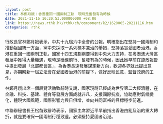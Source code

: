 ```yaml
---
layout: post
title: 林鄭月娥：香港重回一國兩制正軌　現時是奮發有為時候
date: 2021-11-16 10:20:53.000000000 +08:00
link: https://news.rthk.hk/rthk/ch/component/k2/1620005-20211116.htm
categories: rthk
---
```


行政長官林鄭月娥表示，中共十九屆六中全會的公報，明確指出在堅持一國兩制和推動祖國統一方面，黨中央採取一系列標本兼治的舉措，堅持落實愛國者治港。香港在重回一國兩制正軌，國家十四五規劃綱要得到中央大力支持，在粵港澳大灣區發展中獲得大量機遇，現時是砥礪前行、奮發有為的時候，因此她早前在施政報告中提出發展「北部都會區」，為香港長遠發展謀定新方向，歡迎各界就此提出意見，亦期盼新一屆立法會在愛國者治港的前提下，做好反映民意，監督政府的工作。

林鄭月娥出席一個展覽活動致辭時又說，國家現時已經成為世界第二大經濟體，在金融、科技、基建、體育等發展方面成就非凡，支援國際抗疫，協助應對氣候變化，體現大國風範，國際影響力與日俱增，並向共同富裕的目標穩步前進。

中聯辦秘書長王松苗致辭時表示，國家主席習近平早前指出香港由亂及治的重大轉折，就是要確保一國兩制行穩致遠，必須堅持愛國者治港。
